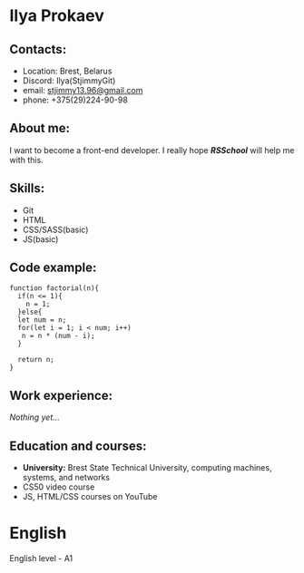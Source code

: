 # Ilya Prokaev
## Contacts:
* Location: Brest, Belarus
* Discord: Ilya(StjimmyGit)
* email: stjimmy13.96@gmail.com
* phone: +375(29)224-90-98
## About me:
I want to become a front-end developer. I really hope ***RSSchool***  will help me with this.
## Skills: 
* Git
* HTML
* CSS/SASS(basic)
* JS(basic)
## Code example:
```
function factorial(n){
  if(n <= 1){
    n = 1;
  }else{
  let num = n;
  for(let i = 1; i < num; i++)  
   n = n * (num - i);
  }
  
  return n;
}
```
## Work experience:
_Nothing yet…_
## Education and courses:
* **University:** Brest State Technical University, сomputing machines, systems, and networks
* CS50 video course
* JS, HTML/CSS courses on YouTube
# English
English level - A1
